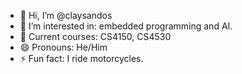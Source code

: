 - 👋 Hi, I’m @claysandos
- 👀 I’m interested in: embedded programming and AI.
- 🌱 Current courses: CS4150, CS4530
- 😄 Pronouns: He/Him
- ⚡ Fun fact: I ride motorcycles.

<!---
claysandos/claysandos is a ✨ special ✨ repository because its `README.md` (this file) appears on your GitHub profile.
You can click the Preview link to take a look at your changes.
--->
